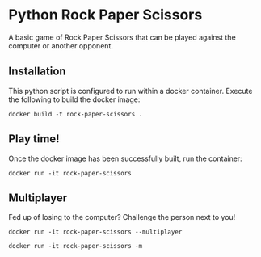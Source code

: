 # Python Rock Paper Scissors
A basic game of Rock Paper Scissors that can be played against the computer or another opponent.

## Installation
This python script is configured to run within a docker container. Execute the following to build the docker image:
```
docker build -t rock-paper-scissors .
```

## Play time!
Once the docker image has been successfully built, run the container:
```
docker run -it rock-paper-scissors
```

## Multiplayer
Fed up of losing to the computer? Challenge the person next to you!
```
docker run -it rock-paper-scissors --multiplayer
```
```
docker run -it rock-paper-scissors -m
```
